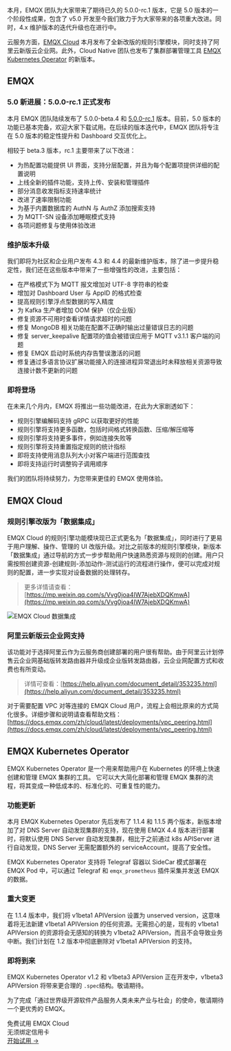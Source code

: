 本月，EMQX 团队为大家带来了期待已久的 5.0.0-rc.1 版本，它是 5.0 版本的一个阶段性成果，包含了 v5.0 开发至今我们致力于为大家带来的各项重大改进。同时，4.x 维护版本的迭代升级也在进行中。

云服务方面，[EMQX Cloud](https://www.emqx.com/zh/cloud) 本月发布了全新改版的规则引擎模块，同时支持了阿里云新版云企业网。此外，Cloud Native 团队也发布了集群部署管理工具 [EMQX Kubernetes Operator](https://www.emqx.com/zh/emqx-kubernetes-operator) 的新版本。

## EMQX

### 5.0 新进展：5.0.0-rc.1 正式发布

本月 EMQX 团队陆续发布了 5.0.0-beta.4 和 [5.0.0-rc.1](https://github.com/emqx/emqx/releases/tag/v5.0.0-rc.1) 版本。目前，5.0 版本的功能已基本完备，欢迎大家下载试用。在后续的版本迭代中，EMQX 团队将专注在 5.0 版本的稳定性提升和 Dashboard 交互优化上。

相较于 beta.3 版本，rc.1 主要带来了以下改进：

- 为热配置功能提供 UI 界面，支持分层配置，并且为每个配置项提供详细的配置说明
- 上线全新的插件功能，支持上传、安装和管理插件
- 部分消息收发指标支持速率统计
- 改进了速率限制功能
- 为基于内置数据库的 AuthN 与 AuthZ 添加搜索支持
- 为 MQTT-SN 设备添加睡眠模式支持
- 各项问题修复与使用体验改进

### 维护版本升级

我们即将为社区和企业用户发布 4.3 和 4.4 的最新维护版本，除了进一步提升稳定性，我们还在这些版本中带来了一些增强性的改进，主要包括：

- 在严格模式下为 MQTT 报文增加对 UTF-8 字符串的检查
- 增加对 Dashboard User 与 AppID 的格式检查
- 提高规则引擎浮点型数据的写入精度
- 为 Kafka 生产者增加 OOM 保护（仅企业版）
- 修复资源不可用时查看详情请求超时的问题
- 修复 MongoDB 相关功能在配置不正确时输出过量错误日志的问题
- 修复 server_keepalive 配置项的值会被错误应用于 MQTT v3.1.1 客户端的问题
- 修复 EMQX 启动时系统内存告警误激活的问题
- 修复通过多语言协议扩展功能接入的连接进程异常退出时未释放相关资源导致连接计数不更新的问题

### 即将登场

在未来几个月内，EMQX 将推出一些功能改进，在此为大家剧透如下：

- 规则引擎编解码支持 gRPC 以获取更好的性能
- 规则引擎将支持更多函数，包括时间格式转换函数、压缩/解压缩等
- 规则引擎将支持更多事件，例如连接失败等
- 规则引擎将支持重置指定规则的统计指标
- 即将支持使用消息队列大小对客户端进行范围查找
- 即将支持运行时调整钩子调用顺序

我们的团队将持续努力，为您带来更佳的 EMQX 使用体验。

## EMQX Cloud

### 规则引擎改版为「数据集成」

EMQX Cloud 的规则引擎功能模块现已正式更名为「数据集成」，同时进行了更易于用户理解、操作、管理的 UI 改版升级。对比之前版本的规则引擎模块，新版本「数据集成」通过导航的方式一步步帮助用户快速熟悉资源与规则的创建。用户只需按照创建资源-创建规则-添加动作-测试运行的流程进行操作，便可以完成对规则的配置，进一步实现对设备数据的处理转存。

> 更多详情请查看： [https://mp.weixin.qq.com/s/Vvg0joa4IW7AjebXDQKmwA](https://mp.weixin.qq.com/s/Vvg0joa4IW7AjebXDQKmwA) 

![EMQX Cloud 数据集成](https://assets.emqx.com/images/633495d451db95a655412868be321e12.png)

### 阿里云新版云企业网支持

该功能对于选择阿里云作为云服务商创建部署的用户很有帮助。由于阿里云计划停售云企业网基础版转发路由器并升级成企业版转发路由器，云企业网配置方式和收费也有所变动。

> 详情可查看：[https://help.aliyun.com/document_detail/353235.html](https://help.aliyun.com/document_detail/353235.html) 

对于需要配置 VPC 对等连接的 EMQX Cloud 用户，流程上会相比原来的方式简化很多。详细步骤和说明请查看帮助文档： [https://docs.emqx.com/zh/cloud/latest/deployments/vpc_peering.html](https://docs.emqx.com/zh/cloud/latest/deployments/vpc_peering.html)

## EMQX Kubernetes Operator

EMQX Kubernetes Operator 是一个用来帮助用户在 Kubernetes 的环境上快速创建和管理 EMQX 集群的工具。 它可以大大简化部署和管理 EMQX 集群的流程，将其变成一种低成本的、标准化的、可重复性的能力。

### 功能更新

本月 EMQX Kubernetes Operator 先后发布了 1.1.4 和 1.1.5 两个版本，新版本增加了对 DNS Server 自动发现集群的支持，现在使用 EMQX 4.4 版本进行部署时，将默认使用 DNS Server 自动发现集群，相比于之前通过 k8s APIServer 进行自动发现，DNS Server 无需配置额外的 serviceAccount，提高了安全性。

EMQX Kubernetes Operator 支持将 Telegraf 容器以 SideCar 模式部署在 EMQX Pod 中，可以通过 Telegraf 和 `emqx_prometheus` 插件采集并发送 EMQX 的数据。

### 重大变更

在 1.1.4 版本中，我们将 v1beta1 APIVersion 设置为 unserved version，这意味着将无法新建 v1beta1 APIVersion 的任何资源。无需担心的是，现有的 v1beta1 APIVersion 的资源将会无感知的转换为 v1beta2 APIVersion，而且不会导致业务中断。我们计划在 1.2 版本中彻底删除对 v1beta1 APIVersion 的支持。

### 即将到来

EMQX Kubernetes Operator v1.2 和 v1beta3 APIVersion 正在开发中，v1beta3 APIVersion 将带来更合理的 `.spec`结构。敬请期待。

 

为了完成「通过世界级开源软件产品服务人类未来产业与社会」的使命，敬请期待一个更优秀的 EMQX。



<section class="promotion">
    <div>
        免费试用 EMQX Cloud
        <div class="is-size-14 is-text-normal has-text-weight-normal">无须绑定信用卡</div>
    </div>
    <a href="https://accounts-zh.emqx.com/signup?continue=https://cloud.emqx.com/console/deployments/0?oper=new" class="button is-gradient px-5">开始试用 →</a >
</section>
